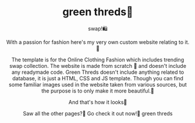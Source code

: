 <h1 align = "center">green threds🛒</h1>


<p align="center">swap!🛍️ 
 <p align="center">
With a passion for fashion here's my very own custom website relating to it.💃
 </p>
 
 
 <p align="center">
 The template is for the Online Clothing Fashion which includes trending swap collection. The website is made from scratch 🥳 and doesn't include any readymade code.
Green Threds doesn't include anything related to database, it is just a HTML, CSS and JS template. Though you can find some familiar images used in the website taken from various sources, but the purpose is to only make it more beautiful.🖤

 </p>

  <p align="center">
    And that's how it looks🤩
 </p>

 <p align="center">
 Saw all the other pages?🧐 Go check it out now!🥳 
  green threds
</p>
